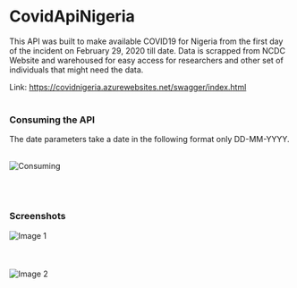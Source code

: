 # CovidApiNigeria
 
This API was built to make available COVID19 for Nigeria from the first day of the incident on February 29, 2020 till date. Data is scrapped from NCDC Website and warehoused for easy access for researchers and other set of individuals that might need the data.


Link: https://covidnigeria.azurewebsites.net/swagger/index.html <br /><br />

<h3>Consuming the API</h3>
 The date parameters take a date in the following format only DD-MM-YYYY. <br /><br />
 

![Consuming](https://user-images.githubusercontent.com/25485036/154560152-2fdbb97f-dc26-49c1-8963-a3454cdf8f2b.JPG)

 <br /><br />
 
<h3>Screenshots</h3>


![Image 1](https://user-images.githubusercontent.com/25485036/154557928-70bc6819-a580-4a32-9cd9-dee124e35143.JPG)
<br /><br /><br /><br />
![Image 2](https://user-images.githubusercontent.com/25485036/154557931-8b4c069b-33f8-42cb-a993-e7c3d621ac38.JPG)
